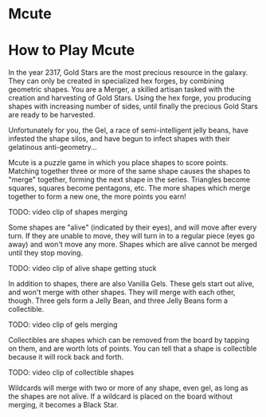 # Mcute

# How to Play Mcute

In the year 2317, Gold Stars are the most precious resource in the galaxy. They can only be created in specialized hex forges, by combining geometric shapes. You are a Merger, a skilled artisan tasked with the creation and harvesting of Gold Stars. Using the hex forge, you producing shapes with increasing number of sides, until finally the precious Gold Stars are ready to be harvested.

Unfortunately for you, the Gel, a race of semi-intelligent jelly beans, have infested the shape silos, and have begun to infect shapes with their gelatinous anti-geometry...

Mcute is a puzzle game in which you place shapes to score points. Matching together three or more of the same shape causes the shapes to "merge" together, forming the next shape in the series. Triangles become squares, squares become pentagons, etc. The more shapes which merge together to form a new one, the more points you earn!

TODO: video clip of shapes merging

Some shapes are "alive" (indicated by their eyes), and will move after every turn. If they are unable to move, they will turn in to a regular piece (eyes go away) and won't move any more. Shapes which are alive cannot be merged until they stop moving.

TODO: video clip of alive shape getting stuck

In addition to shapes, there are also Vanilla Gels. These gels start out alive, and won't merge with other shapes. They will merge with each other, though. Three gels form a Jelly Bean, and three Jelly Beans form a collectible.

TODO: video clip of gels merging

Collectibles are shapes which can be removed from the board by tapping on them, and are worth lots of points. You can tell that a shape is collectible because it will rock back and forth.

TODO: video clip of collectible shapes

Wildcards will merge with two or more of any shape, even gel, as long as the shapes are not alive. If a wildcard is placed on the board without merging, it becomes a Black Star.


